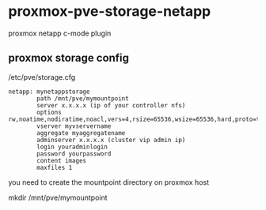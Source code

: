 # proxmox-pve-storage-netapp
proxmox netapp c-mode plugin


proxmox storage config
----------------------
/etc/pve/storage.cfg

  
    netapp: mynetappstorage
            path /mnt/pve/mymountpoint
            server x.x.x.x (ip of your controller nfs)
            options rw,noatime,nodiratime,noacl,vers=4,rsize=65536,wsize=65536,hard,proto=tcp,timeo=600
            vserver myvservername
            aggregate myaggregatename
            adminserver x.x.x.x (cluster vip admin ip)
            login youradminlogin
            password yourpassword
            content images
            maxfiles 1


you need to create the mountpoint directory on proxmox host

mkdir /mnt/pve/mymountpoint
                
